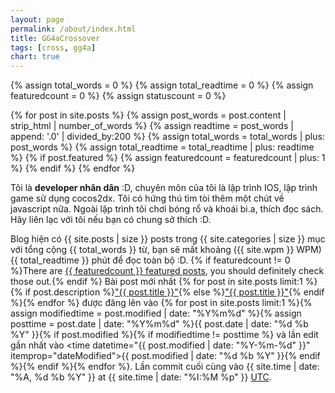 ```yaml
---
layout: page
permalink: /about/index.html
title: GG4aCrossover
tags: [cross, gg4a]
chart: true
---
```


{% assign total_words = 0 %}
{% assign total_readtime = 0 %}
{% assign featuredcount = 0 %}
{% assign statuscount = 0 %}

{% for post in site.posts %}
    {% assign post_words = post.content | strip_html | number_of_words %}
    {% assign readtime = post_words | append: '.0' | divided_by:200 %}
    {% assign total_words = total_words | plus: post_words %}
    {% assign total_readtime = total_readtime | plus: readtime %}
    {% if post.featured %}
    {% assign featuredcount = featuredcount | plus: 1 %}
    {% endif %}
{% endfor %}

Tôi là **developer nhân dân** :D, chuyên môn của tôi là lập trình IOS, lập trình game sử dụng cocos2dx. Tôi có hứng thú tìm tòi thêm một chút về javascript nữa. Ngoài lập trình tôi chơi bóng rổ và khoái bi.a, thích đọc sách. Hãy liên lạc với tôi nếu bạn có chung sở thích :D.

Blog hiện có {{ site.posts | size }} posts trong {{ site.categories | size }} mục với tổng cộng {{ total_words }} từ, bạn sẽ mất khoảng ({{ site.wpm }} WPM) <span class="time">{{ total_readtime }}</span> phút để đọc toàn bộ :D. {% if featuredcount != 0 %}There are <a href="{{ site.url }}/featured">{{ featuredcount }} featured posts</a>, you should definitely check those out.{% endif %} Bài post mới nhất {% for post in site.posts limit:1 %}{% if post.description %}<a href="{{ site.url }}{{ post.url }}" title="{{ post.description }}">"{{ post.title }}"</a>{% else %}<a href="{{ site.url }}{{ post.url }}" title="{{ post.description }}" title="Read more about {{ post.title }}">"{{ post.title }}"</a>{% endif %}{% endfor %} được đăng lên vào {% for post in site.posts limit:1 %}{% assign modifiedtime = post.modified | date: "%Y%m%d" %}{% assign posttime = post.date | date: "%Y%m%d" %}<time datetime="{{ post.date | date_to_xmlschema }}" class="post-time">{{ post.date | date: "%d %b %Y" }}</time>{% if post.modified %}{% if modifiedtime != posttime %} và lần edit gần nhất vào <time datetime="{{ post.modified | date: "%Y-%m-%d" }}" itemprop="dateModified">{{ post.modified | date: "%d %b %Y" }}</time>{% endif %}{% endif %}{% endfor %}. Lần commit cuối cùng vào {{ site.time | date: "%A, %d %b %Y" }} at {{ site.time | date: "%I:%M %p" }} [UTC](http://en.wikipedia.org/wiki/Coordinated_Universal_Time "Temps Universel Coordonné").

